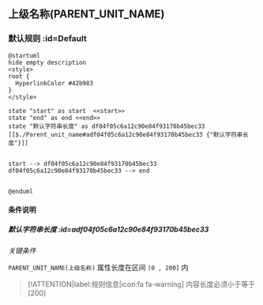 ## 上级名称(PARENT_UNIT_NAME) <!-- {docsify-ignore-all} -->

   

### 默认规则 :id=Default

```plantuml
@startuml
hide empty description
<style>
root {
  HyperlinkColor #42b983
}
</style>

state "start" as start  <<start>>
state "end" as end <<end>>
state "默认字符串长度" as df04f05c6a12c90e84f93170b45bec33 [[$./Parent_unit_name#adf04f05c6a12c90e84f93170b45bec33 {"默认字符串长度"}]]


start --> df04f05c6a12c90e84f93170b45bec33 
df04f05c6a12c90e84f93170b45bec33 --> end 


@enduml
```

#### 条件说明

##### 默认字符串长度 :id=adf04f05c6a12c90e84f93170b45bec33


*关键条件*


`PARENT_UNIT_NAME(上级名称)` 属性长度在区间 `(0 , 200]` 内

> [!ATTENTION|label:规则信息|icon:fa fa-warning]
> 内容长度必须小于等于[200]







